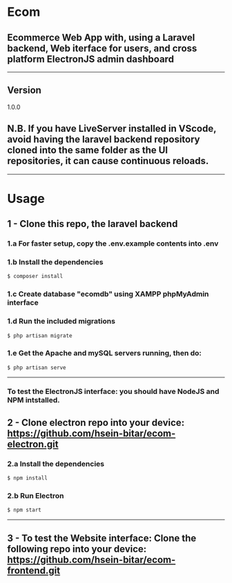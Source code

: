 # Ecom

## Ecommerce Web App with, using a Laravel backend, Web iterface for users, and cross platform ElectronJS admin dashboard
<hr>

## Version
1.0.0

## N.B. If you have LiveServer installed in VScode, avoid having the laravel backend repository cloned into the same folder as the UI repositories, it can cause continuous reloads.
<hr>

# Usage

## 1 - Clone this repo, the laravel backend
### 1.a For faster setup, copy the .env.example contents into .env
### 1.b Install the dependencies

```sh
$ composer install
```
### 1.c Create database "ecomdb" using XAMPP phpMyAdmin interface
### 1.d Run the included migrations
```sh
$ php artisan migrate
```
### 1.e Get the Apache and mySQL servers running, then do:
```sh
$ php artisan serve
```
<hr>

### To test the ElectronJS interface: you should have NodeJS and NPM intstalled.
## 2 - Clone electron repo into your device: https://github.com/hsein-bitar/ecom-electron.git

### 2.a Install the dependencies
```sh
$ npm install
```
### 2.b Run Electron

```sh
$ npm start
```
<hr>

## 3 - To test the Website interface: Clone the following repo into your device: https://github.com/hsein-bitar/ecom-frontend.git